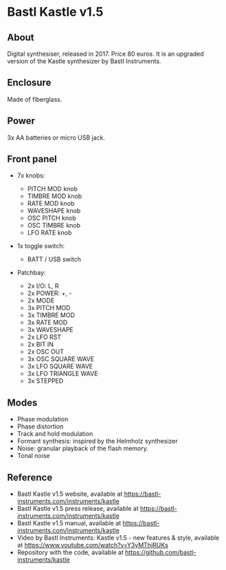 # Bastl Kastle v1.5

## About

Digital synthesiser, released in 2017. Price 80 euros. It is an upgraded version of the Kastle synthesizer by Bastl Instruments.

## Enclosure

Made of fiberglass.

## Power

3x AA batteries or micro USB jack.

## Front panel

* 7x knobs:
  * PITCH MOD knob
  * TIMBRE MOD knob
  * RATE MOD knob
  * WAVESHAPE knob 
  * OSC PITCH knob
  * OSC TIMBRE knob
  * LFO RATE knob

* 1x toggle switch:
  * BATT / USB switch

* Patchbay:
  * 2x I/O: L, R
  * 2x POWER: +, -
  * 2x MODE
  * 3x PITCH MOD
  * 3x TIMBRE MOD
  * 3x RATE MOD
  * 3x WAVESHAPE
  * 2x LFO RST
  * 2x BIT IN
  * 2x OSC OUT
  * 3x OSC SQUARE WAVE
  * 3x LFO SQUARE WAVE
  * 3x LFO TRIANGLE WAVE
  * 3x STEPPED

## Modes

* Phase modulation
* Phase distortion
* Track and hold modulation
* Formant synthesis: inspired by the Helmholz synthesizer
* Noise: granular playback of the flash memory.
* Tonal noise

## Reference

* Bastl Kastle v1.5 website, available at https://bastl-instruments.com/instruments/kastle
* Bastl Kastle v1.5 press release, available at https://bastl-instruments.com/instruments/kastle
* Bastl Kastle v1.5 manual, available at https://bastl-instruments.com/instruments/kastle
* Video by Bastl Instruments: Kastle v1.5 - new features & style, available at https://www.youtube.com/watch?v=Y3yMThjRUKs
* Repository with the code, available at https://github.com/bastl-instruments/kastle
